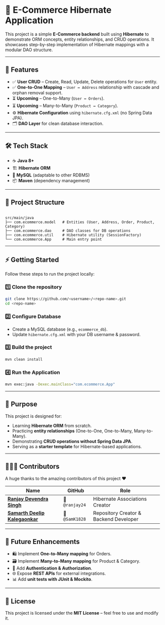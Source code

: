 # 🛒 E-Commerce Hibernate Application

This project is a simple **E-Commerce backend** built using **Hibernate** to demonstrate ORM concepts, entity relationships, and CRUD operations. It showcases step-by-step implementation of Hibernate mappings with a modular DAO structure.

---

## 🚀 Features

- ✅ **User CRUD** – Create, Read, Update, Delete operations for `User` entity.  
- ✅ **One-to-One Mapping** – `User ↔ Address` relationship with cascade and orphan removal support.  
- ⏳ **Upcoming** – One-to-Many (`User ↔ Orders`).  
- ⏳ **Upcoming** – Many-to-Many (`Product ↔ Category`).  
- ⚙️ **Hibernate Configuration** using `hibernate.cfg.xml` (no Spring Data JPA).  
- 🗂️ **DAO Layer** for clean database interaction.  

---

## 🛠️ Tech Stack

- ☕ **Java 8+**  
- 🏗️ **Hibernate ORM**  
- 🐬 **MySQL** (adaptable to other RDBMS)  
- 📦 **Maven** (dependency management)  

---

## 📂 Project Structure

```

src/main/java
├── com.ecommerce.model   # Entities (User, Address, Order, Product, Category)
├── com.ecommerce.dao     # DAO classes for DB operations
├── com.ecommerce.util    # Hibernate utility (SessionFactory)
└── com.ecommerce.App     # Main entry point

````

---

## ⚡ Getting Started

Follow these steps to run the project locally:

### 1️⃣ Clone the repository
```bash
git clone https://github.com/<username>/<repo-name>.git
cd <repo-name>
````

### 2️⃣ Configure Database

* Create a MySQL database (e.g., `ecommerce_db`).
* Update `hibernate.cfg.xml` with your DB username & password.

### 3️⃣ Build the project

```bash
mvn clean install
```

### 4️⃣ Run the Application

```bash
mvn exec:java -Dexec.mainClass="com.ecommerce.App"
```

---

## 🎯 Purpose

This project is designed for:

* Learning **Hibernate ORM** from scratch.
* Practicing **entity relationships** (One-to-One, One-to-Many, Many-to-Many).
* Demonstrating **CRUD operations without Spring Data JPA**.
* Serving as a **starter template** for Hibernate-based applications.

---

## 🧑‍🤝‍🧑 Contributors

A huge thanks to the amazing contributors of this project ❤️

| Name                                                              | GitHub                  | Role                                       |
| ----------------------------------------------------------------- | ----------------------- | ------------------------------------------ |
| [**Ranjay Devendra Singh**](https://github.com/ranjay24)          | 🐙 `@ranjay24`          | Hibernate Associations Creator |
| [**Samarth Deelip Kalegaonkar**](https://github.com/SamK1828) | 🐙 `@SamK1828` | Repository Creator & Backend Developer            |

---

## 🔮 Future Enhancements

* 🛍️ Implement **One-to-Many mapping** for Orders.
* 🗃️ Implement **Many-to-Many mapping** for Product & Category.
* 🔑 Add **Authentication & Authorization**.
* 🌐 Expose **REST APIs** for external integrations.
* 📊 Add **unit tests with JUnit & Mockito**.

---

## 📜 License

This project is licensed under the **MIT License** – feel free to use and modify it.
